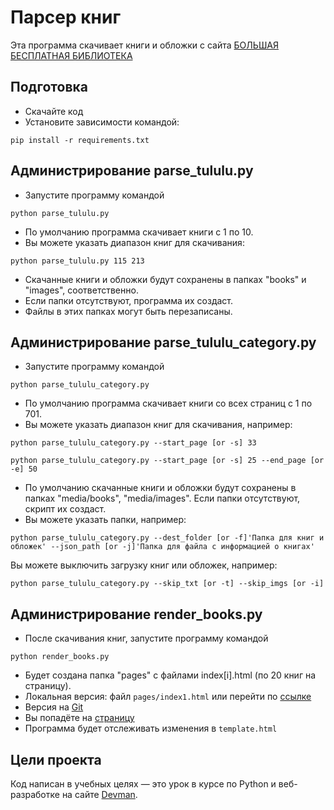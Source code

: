 # Парсер книг

Эта программа скачивает книги и обложки с сайта [БОЛЬШАЯ БЕСПЛАТНАЯ БИБЛИОТЕКА](https://tululu.org/)

## Подготовка

- Скачайте код
- Установите зависимости командой:
```commandline
pip install -r requirements.txt
``` 

## Администрирование parse_tululu.py

- Запустите программу командой
```commandline
python parse_tululu.py
```
- По умолчанию программа скачивает книги с 1 по 10.
- Вы можете указать диапазон книг для скачивания:
```commandline
python parse_tululu.py 115 213
```
- Скачанные книги и обложки будут сохранены в папках "books" и "images", соответственно.
- Если папки отсутствуют, программа их создаст.
- Файлы в этих папках могут быть перезаписаны.

## Администрирование parse_tululu_category.py
- Запустите программу командой
```commandline
python parse_tululu_category.py
```

- По умолчанию программа скачивает книги со всех страниц с 1 по 701.
- Вы можете указать диапазон книг для скачивания, например:
```commandline
python parse_tululu_category.py --start_page [or -s] 33
```
```commandline
python parse_tululu_category.py --start_page [or -s] 25 --end_page [or -e] 50
```
- По умолчанию скачанные книги и обложки будут сохранены в папках "media/books", "media/images". Если папки отсутствуют, скрипт их создаст.
- Вы можете указать папки, например:
```commandline
python parse_tululu_category.py --dest_folder [or -f]'Папка для книг и обложек' --json_path [or -j]'Папка для файла с информацией о книгах' 
```

Вы можете выключить загрузку книг или обложек, например:
```commandline
python parse_tululu_category.py --skip_txt [or -t] --skip_imgs [or -i]
```

## Администрирование render_books.py
- После скачивания книг, запустите программу командой
```commandline
python render_books.py
```
- Будет создана папка "pages" с файлами index[i].html (по 20 книг на страницу).
- Локальная версия: файл `pages/index1.html` или перейти по [ссылке](http://127.0.0.1:5500/pages/index1.html)
- Версия на [Git](https://kaser137.github.io/parsing/pages/index1.html)
- Вы попадёте на [страницу](static/Screenshot_books.png) 
- Программа будет отслеживать изменения в `template.html`

## Цели проекта

Код написан в учебных целях — это урок в курсе по Python и веб-разработке на сайте [Devman](https://dvmn.org).
 